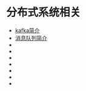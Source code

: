 # 分布式系统相关

- [kafka简介](./kafka简介.md)
- [消息队列简介](./消息队列简介.md)
- []()
- []()
- []()
- []()
- []()
- []()
- []()
